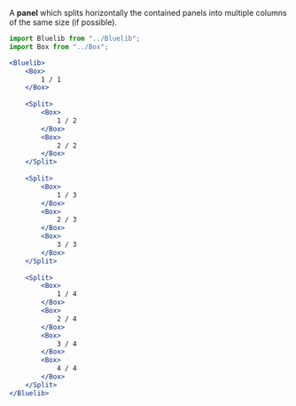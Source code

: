 A **panel** which splits horizontally the contained panels into multiple columns of the same size (if possible).

```jsx
import Bluelib from "../Bluelib";
import Box from "../Box";

<Bluelib>
    <Box>
        1 / 1
    </Box>
    
    <Split>
        <Box>
            1 / 2
        </Box>
        <Box>
            2 / 2
        </Box>
    </Split>
    
    <Split>
        <Box>
            1 / 3
        </Box>
        <Box>
            2 / 3
        </Box>
        <Box>
            3 / 3
        </Box>        
    </Split>
    
    <Split>
        <Box>
            1 / 4
        </Box>
        <Box>
            2 / 4
        </Box>
        <Box>
            3 / 4
        </Box>
        <Box>
            4 / 4
        </Box>
    </Split>
</Bluelib>
```
